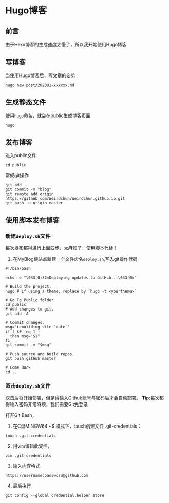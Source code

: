 # Hugo博客
## 前言
由于Hexo博客的生成速度太慢了，所以我开始使用Hugo博客
## 写博客
当使用Hugo博客后，写文章的姿势

```
hugo new post/202001-xxxxxx.md
```
## 生成静态文件
使用`hugo`命名，就会在public生成博客页面
```
hugo
```

## 发布博客
进入public文件
```
cd public
```
常规git操作
```
git add .
git commit -m "blog"
git remote add origin https://github.com/Weirdchun/Weirdchun.github.io.git
git push -u origin master
```
## 使用脚本发布博客
### 新建`deploy.sh`文件
每次发布都得进行上面四步，太麻烦了，使用脚本代替！
1. 在MyBlog根站点新建一个文件命名`deploy.sh`,写入git操作代码
```
#!/bin/bash

echo -e "\033[0;32mDeploying updates to GitHub...\033[0m"

# Build the project.
hugo # if using a theme, replace by `hugo -t <yourtheme>`

# Go To Public folder
cd public
# Add changes to git.
git add -A

# Commit changes.
msg="rebuilding site `date`"
if [ $# -eq 1 ]
  then msg="$1"
fi
git commit -m "$msg"

# Push source and build repos.
git push github master

# Come Back
cd ..

```

### 双击`deploy.sh`文件
双击后将开始部署，但是得输入Github账号与密码后才会自动部署。
**Tip**:每次都得输入密码非常麻烦，我们需要Git免登录

打开Git Bash， 
1. 在C盘MINGW64 ~$ 模式下，touch创建文件 .git-credentials：
```
touch .git-credentials
```
2. 用vim编辑此文件，
```
vim .git-credentials
```
3. 输入内容格式
 ```
https://username:password@github.com
 ```
4. 最后执行
```
git config --global credential.helper store
```




